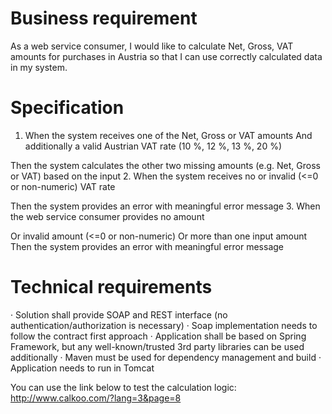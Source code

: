 Business requirement
====================

As a web service consumer, I would like to calculate Net, Gross, VAT amounts for purchases in Austria so that I can use correctly calculated data in my system. 

Specification
=============
1. When the system receives one of the Net, Gross or VAT amounts
And additionally a valid Austrian VAT rate (10 %, 12 %, 13 %, 20 %)

Then the system calculates the other two missing amounts (e.g. Net, Gross or VAT) based on the input
2. When the system receives no or invalid (<=0 or non-numeric) VAT rate

Then the system provides an error with meaningful error message
3. When the web service consumer provides no amount

Or invalid amount (<=0 or non-numeric)
Or more than one input amount
Then the system provides an error with meaningful error message


Technical requirements
======================
· Solution shall provide SOAP and REST interface (no authentication/authorization is necessary)
· Soap implementation needs to follow the contract first approach
· Application shall be based on Spring Framework, but any well-known/trusted 3rd party libraries can be used additionally
· Maven must be used for dependency management and build
· Application needs to run in Tomcat

You can use the link below to test the calculation logic:
http://www.calkoo.com/?lang=3&page=8
